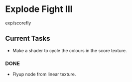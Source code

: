 # Explode Fight III
exp/scorefly

## Current Tasks
- Make a shader to cycle the colours in the score texture.

### DONE
- Flyup node from linear texture.
